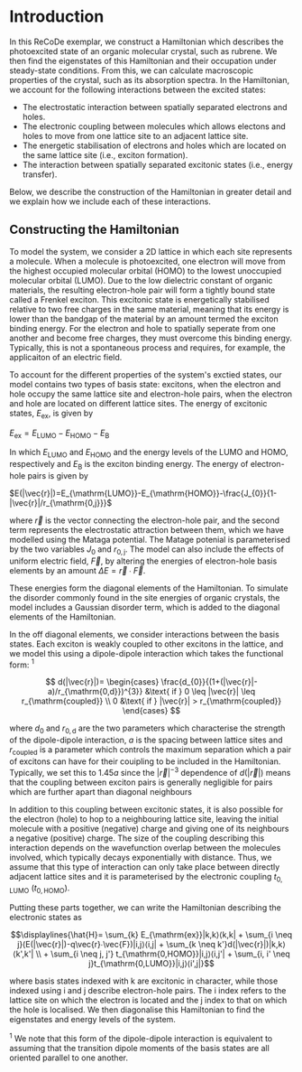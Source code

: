 # Introduction

In this ReCoDe exemplar, we construct a Hamiltonian which describes the photoexcited state of an organic molecular crystal, such as rubrene. We then find the eigenstates of this Hamiltonian and their occupation under steady-state conditions. From this, we can calculate macroscopic properties of the crystal, such as its absorption spectra. In the Hamiltonian, we account for the following interactions between the excited states:
* The electrostatic interaction between spatially separated electrons and holes.
* The electronic coupling between molecules which allows electons and holes to move from one lattice site to an adjacent lattice site.
* The energetic stabilisation of electrons and holes which are located on the same lattice site (i.e., exciton formation).
* The interaction between spatially separated excitonic states (i.e., energy transfer).

Below, we describe the construction of the Hamiltonian in greater detail and we explain how we include each of these interactions. 

## Constructing the Hamiltonian 
To model the system, we consider a 2D lattice in which each site represents a molecule. When a molecule is photoexcited, one electron will move from the highest occupied molecular orbital (HOMO) to the lowest unoccupied molecular orbital (LUMO). Due to the low dielectric constant of organic materials, the resulting electron-hole pair will form a tightly bound state called a Frenkel exciton. This excitonic state is energetically stabilised relative to two free charges in the same material, meaning that its energy is lower than the bandgap of the material by an amount termed the exciton binding energy. For the electron and hole to spatially seperate from one another and become free charges, they must overcome this binding energy. Typically, this is not a spontaneous process and requires, for example, the applicaiton of an electric field. 

To account for the different properties of the system's exctied states, our model contains two types of basis state: excitons, when the electron and hole occupy the same lattice site and electron-hole pairs, when the electron and hole are located on different lattice sites. The energy of excitonic states, $E_{\mathrm{ex}}$, is given by 

$E_{\mathrm{ex}}=E_{\mathrm{LUMO}}-E_{\mathrm{HOMO}}-E_{\mathrm{B}}$

In which $E_{\mathrm{LUMO}}$ and $E_{\mathrm{HOMO}}$ and the energy levels of the LUMO and HOMO, respectively and $E_{\mathrm{B}}$ is the exciton binding energy. The energy of electron-hole pairs is given by

$E(|\vec{r}|)=E_{\mathrm{LUMO}}-E_{\mathrm{HOMO}}-\frac{J_{0}}{1-|\vec{r}|/r_{\mathrm{0,j}}}$

where $\vec{r}$ is the vector connecting the electron-hole pair, and the second term represents the electrostatic attraction between them, which we have modelled using the Mataga potential. The Matage potenial is parameterised by the two variables $J_{0}$ and $r_{\mathrm{0,j}}$. The model can also include the effects of uniform electric field, $\vec{F}$, by altering the energies of electron-hole basis elements by an amount $\Delta E= \vec{r}∙\vec{F}$.

These energies form the diagonal elements of the Hamiltonian. To simulate the disorder commonly found in the site energies of organic crystals, the model includes a Gaussian disorder term, which is added to the diagonal elements of the Hamiltonian. 

In the off diagonal elements, we consider interactions between the basis states. Each exciton is weakly coupled to other excitons in the lattice, and we model this using a dipole-dipole interaction which takes the functional form: $^{1}$

$$ d(|\vec{r}|)=   
\begin{cases}
\frac{d_{0}}{(1+(|\vec{r}|-a)/r_{\mathrm{0,d}})^{3}}  &\text{ if } 0 \leq |\vec{r}| \leq r_{\mathrm{coupled}} \\
0 &\text{ if } |\vec{r}| > r_{\mathrm{coupled}}
\end{cases}  $$

where $d_{0}$ and $r_{\mathrm{0,d}}$ are the two parameters which characterise the strength of the dipole-dipole interaction, $a$ is the spacing between lattice sites and $r_{\mathrm{coupled}}$ is a parameter which controls the maximum separation which a pair of excitons can have for their couipling to be included in the Hamiltonian. Typically, we set this to $1.45a$ since the $|\vec{r}|^{-3}$ dependence of $d(|\vec{r}|)$ means that the coupling between exciton pairs is generally negligible for pairs which are further apart than diagonal neighbours

In addition to this coupling between excitonic states, it is also possible for the electron (hole) to hop to a neighbouring lattice site, leaving the initial molecule with a positive (negative) charge and giving one of its neighbours a negative (positive) charge. The size of the coupling describing this interaction depends on the wavefunction overlap between the molecules involved, which typically decays exponentially with distance. Thus, we assume that this type of interaction can only take place between directly adjacent lattice sites and it is parameterised by the electronic coupling $t_{\mathrm{0,LUMO}}$ ($t_{\mathrm{0,HOMO}}$). 

Putting these parts together, we can write the Hamiltonian describing the electronic states as

```math
\displaylines{\hat{H}= \sum_{k} E_{\mathrm{ex}}|k,k⟩⟨k,k| + \sum_{i \neq j}(E(|\vec{r}|)-q\vec{r}∙\vec{F})|i,j⟩⟨i,j| + \sum_{k \neq k'}d(|\vec{r}|)|k,k⟩⟨k',k'| \\ + \sum_{i \neq j, j'} t_{\mathrm{0,HOMO}}|i,j⟩⟨i,j'| + \sum_{i, i' \neq j}t_{\mathrm{0,LUMO}}|i,j⟩⟨i',j|}
```

where basis states indexed with k are excitonic in character, while those indexed using i and j describe electron-hole pairs. The i index refers to the lattice site on which the electron is located and the j index to that on which the hole is localised. We then diagonalise this Hamiltonian to find the eigenstates and energy levels of the system.

$^{1}$ We note that this form of the dipole-dipole interaction is equivalent to assuming that the transition dipole moments of the basis states are all oriented parallel to one another. 

